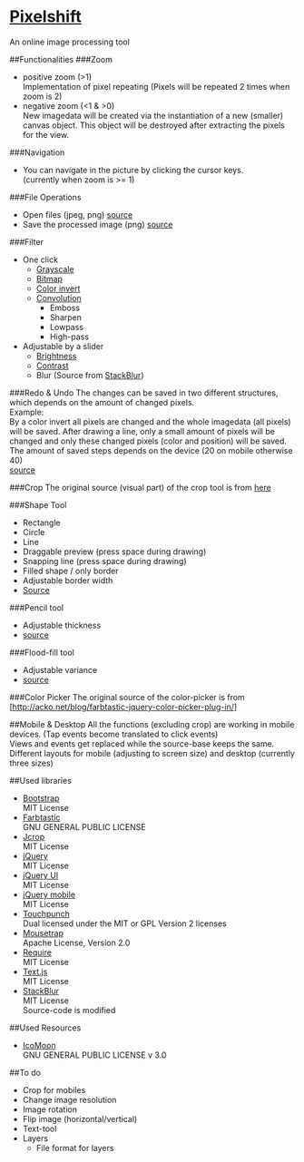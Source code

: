 # [Pixelshift](http://notiontaxi.github.io/pixelshift)

An online image processing tool

##Functionalities
###Zoom
* positive zoom (>1)  
  Implementation of pixel repeating (Pixels will be repeated 2 times when zoom is 2)  
* negative zoom (<1 & >0)  
  New imagedata will be created via the instantiation of a new (smaller) canvas object. This object will be destroyed after extracting the pixels for the view.

###Navigation
* You can navigate in the picture by clicking the cursor keys.  
  (currently when zoom is >= 1)

###File Operations
* Open files (jpeg, png) [source](https://github.com/notiontaxi/pixelshift/blob/master/assets/js/FileProcessor.js)
* Save the processed image (png) [source](https://github.com/notiontaxi/pixelshift/blob/master/assets/js/FileProcessor.js)

###Filter
* One click  
    * [Grayscale](https://github.com/notiontaxi/pixelshift/blob/master/assets/js/ImageProcessor.js#L81)  
    * [Bitmap](https://github.com/notiontaxi/pixelshift/blob/master/assets/js/ImageProcessor.js#L71)  
    * [Color invert](https://github.com/notiontaxi/pixelshift/blob/master/assets/js/ImageProcessor.js#L29)  
    * [Convolution](https://github.com/notiontaxi/pixelshift/blob/master/assets/js/ImageProcessor.js#L363)
      * Emboss  
      * Sharpen  
      * Lowpass  
      * High-pass  
* Adjustable by a slider  
    * [Brightness](https://github.com/notiontaxi/pixelshift/blob/master/assets/js/ImageProcessor.js#L51)  
    * [Contrast](https://github.com/notiontaxi/pixelshift/blob/master/assets/js/ImageProcessor.js#L38)  
    * Blur (Source from [StackBlur](http://www.quasimondo.com/StackBlurForCanvas/StackBlurDemo.html)) 

###Redo & Undo
The changes can be saved in two different structures, which depends on the amount of changed pixels.  
Example:  
By a color invert all pixels are changed and the whole imagedata (all pixels) will be saved. 
After drawing a line, only a small amount of pixels will be changed and only these changed pixels (color and position) will be saved.  
The amount of saved steps depends on the device (20 on mobile otherwise 40)  
[source](https://github.com/notiontaxi/pixelshift/blob/master/assets/js/Canvas.js#L661)

###Crop
The original source (visual part) of the crop tool is from [here](http://deepliquid.com/content/Jcrop.html)

###Shape Tool
 * Rectangle
 * Circle
 * Line
 * Draggable preview (press space during drawing)
 * Snapping line (press space during drawing)
 * Filled shape / only border
 * Adjustable border width
 * [Source](https://github.com/notiontaxi/pixelshift/blob/master/assets/js/strategies/ShapeStrategy.js)

###Pencil tool
* Adjustable thickness
* [source](https://github.com/notiontaxi/pixelshift/blob/master/assets/js/strategies/PencilStrategy.js)
  
###Flood-fill tool
* Adjustable variance
* [source](https://github.com/notiontaxi/pixelshift/blob/master/assets/js/strategies/FloodfillStrategy.js)
  
###Color Picker
The original source of the color-picker is from [http://acko.net/blog/farbtastic-jquery-color-picker-plug-in/]

##Mobile & Desktop
All the functions (excluding crop) are working in mobile devices. (Tap events become translated to click events)  
Views and events get replaced while the source-base keeps the same.  
Different layouts for mobile (adjusting to screen size) and desktop (currently three sizes)

##Used libraries
* [Bootstrap](http://getbootstrap.com/)  
  MIT License
* [Farbtastic](http://acko.net/blog/farbtastic-jquery-color-picker-plug-in/)  
  GNU GENERAL PUBLIC LICENSE
* [Jcrop](http://deepliquid.com/content/Jcrop.html)  
  MIT License
* [jQuery](http://jquery.com/)  
  MIT License
* [jQuery UI](http://jqueryui.com/)  
  MIT License
* [jQuery mobile](http://jquerymobile.com/)  
  MIT License
* [Touchpunch](http://touchpunch.furf.com/)  
  Dual licensed under the MIT or GPL Version 2 licenses
* [Mousetrap](https://github.com/ccampbell/mousetrap)  
  Apache License, Version 2.0
* [Require](http://requirejs.org/)  
  MIT License
* [Text.js](http://github.com/requirejs/text)  
  MIT License
* [StackBlur](http://www.quasimondo.com/StackBlurForCanvas/StackBlurDemo.html)  
  MIT License  
  Source-code is modified

##Used Resources
* [IcoMoon](http://icomoon.io/)  
  GNU GENERAL PUBLIC LICENSE v 3.0


##To do
* Crop for mobiles
* Change image resolution
* Image rotation
* Flip image (horizontal/vertical)
* Text-tool
* Layers  
  * File format for layers
